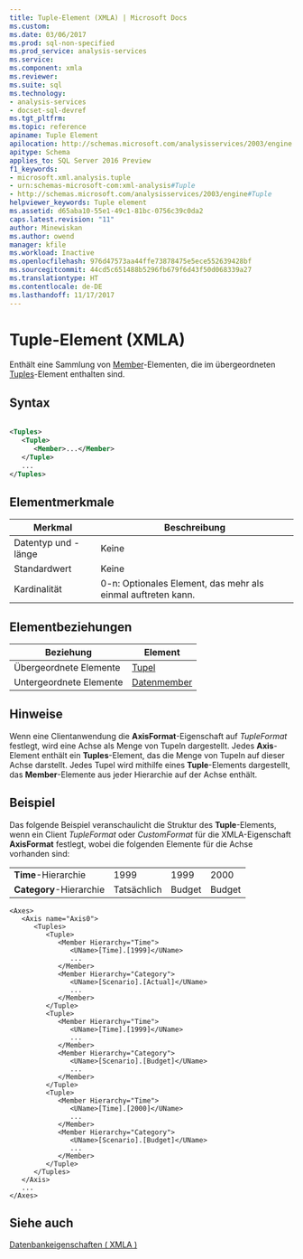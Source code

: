 ```yaml
---
title: Tuple-Element (XMLA) | Microsoft Docs
ms.custom: 
ms.date: 03/06/2017
ms.prod: sql-non-specified
ms.prod_service: analysis-services
ms.service: 
ms.component: xmla
ms.reviewer: 
ms.suite: sql
ms.technology:
- analysis-services
- docset-sql-devref
ms.tgt_pltfrm: 
ms.topic: reference
apiname: Tuple Element
apilocation: http://schemas.microsoft.com/analysisservices/2003/engine
apitype: Schema
applies_to: SQL Server 2016 Preview
f1_keywords:
- microsoft.xml.analysis.tuple
- urn:schemas-microsoft-com:xml-analysis#Tuple
- http://schemas.microsoft.com/analysisservices/2003/engine#Tuple
helpviewer_keywords: Tuple element
ms.assetid: d65aba10-55e1-49c1-81bc-0756c39c0da2
caps.latest.revision: "11"
author: Minewiskan
ms.author: owend
manager: kfile
ms.workload: Inactive
ms.openlocfilehash: 976d47573aa44ffe73878475e5ece552639428bf
ms.sourcegitcommit: 44cd5c651488b5296fb679f6d43f50d068339a27
ms.translationtype: HT
ms.contentlocale: de-DE
ms.lasthandoff: 11/17/2017
---
```

# <a name="tuple-element-xmla"></a>Tuple-Element (XMLA)
  Enthält eine Sammlung von [Member](../../../analysis-services/xmla/xml-elements-properties/member-element-xmla.md)-Elementen, die im übergeordneten [Tuples](../../../analysis-services/xmla/xml-elements-properties/tuples-element-xmla.md)-Element enthalten sind.  
  
## <a name="syntax"></a>Syntax  
  
```xml  
  
<Tuples>  
   <Tuple>  
      <Member>...</Member>  
   </Tuple>  
   ...  
</Tuples>  
```  
  
## <a name="element-characteristics"></a>Elementmerkmale  
  
|Merkmal|Beschreibung|  
|--------------------|-----------------|  
|Datentyp und -länge|Keine|  
|Standardwert|Keine|  
|Kardinalität|0-n: Optionales Element, das mehr als einmal auftreten kann.|  
  
## <a name="element-relationships"></a>Elementbeziehungen  
  
|Beziehung|Element|  
|------------------|-------------|  
|Übergeordnete Elemente|[Tupel](../../../analysis-services/xmla/xml-elements-properties/tuples-element-xmla.md)|  
|Untergeordnete Elemente|[Datenmember](../../../analysis-services/xmla/xml-elements-properties/member-element-xmla.md)|  
  
## <a name="remarks"></a>Hinweise  
 Wenn eine Clientanwendung die **AxisFormat**-Eigenschaft auf *TupleFormat* festlegt, wird eine Achse als Menge von Tupeln dargestellt. Jedes **Axis**-Element enthält ein **Tuples**-Element, das die Menge von Tupeln auf dieser Achse darstellt. Jedes Tupel wird mithilfe eines **Tuple**-Elements dargestellt, das **Member**-Elemente aus jeder Hierarchie auf der Achse enthält.  
  
## <a name="example"></a>Beispiel  
 Das folgende Beispiel veranschaulicht die Struktur des **Tuple**-Elements, wenn ein Client *TupleFormat* oder *CustomFormat* für die XMLA-Eigenschaft **AxisFormat** festlegt, wobei die folgenden Elemente für die Achse vorhanden sind:  
  
|||||  
|-|-|-|-|  
|**Time**-Hierarchie|1999|1999|2000|  
|**Category**-Hierarchie|Tatsächlich|Budget|Budget|  
  
```  
<Axes>  
   <Axis name="Axis0">  
      <Tuples>  
         <Tuple>  
            <Member Hierarchy="Time">  
               <UName>[Time].[1999]</UName>  
               ...  
            </Member>  
            <Member Hierarchy="Category">  
               <UName>[Scenario].[Actual]</UName>  
               ...  
            </Member>  
         </Tuple>  
         <Tuple>  
            <Member Hierarchy="Time">  
               <UName>[Time].[1999]</UName>  
               ...  
            </Member>  
            <Member Hierarchy="Category">  
               <UName>[Scenario].[Budget]</UName>  
               ...  
            </Member>  
         </Tuple>  
         <Tuple>  
            <Member Hierarchy="Time">  
               <UName>[Time].[2000]</UName>  
               ...  
            </Member>  
            <Member Hierarchy="Category">  
               <UName>[Scenario].[Budget]</UName>  
               ...  
            </Member>  
         </Tuple>  
      </Tuples>  
   </Axis>  
   ...  
</Axes>  
```  
  
## <a name="see-also"></a>Siehe auch  
 [Datenbankeigenschaften &#40; XMLA &#41;](../../../analysis-services/xmla/xml-elements-properties/xml-elements-properties.md)  
  
  
